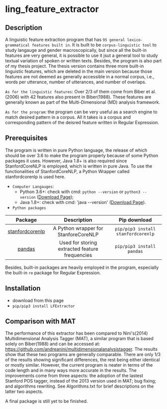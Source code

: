 # ling_feature_extractor
## Description
A linguistic feature extraction program that has `95 general lexico-grammatical features built in`. It is built to be `corpus-linguistic tool` to study langauge and gender macroscopically, but since all the built-in features are very general, it is possible to use it jsut a general tool to study textual variation of spoken or written texts. Besides, the program is also part of my thesis project. The thesis version contains three more built-in linguistic features, which are deleted in the main version because those features are not deemed as generally accessible in a normal corpus, i.e., words per utterance, number of utterances, and number of overlaps.  

`As for the linguistic features`: Over 2/3 of them come from Biber et al.(2006) with 42 features also present in Biber(1988). These features are generally known as part of the Multi-Dimensional (MD) analysis framework.

`As for the program`: the program can be very useful as a search engine to match desired pattern in a corpus. All it takes is a corpus and corresponding pattern of the deisred feature written in Regular Expression. 

## Prerequisites
The program is written in pure Python language, the release of which should be over 3.6 to make the program properly because of some Python packages it uses. However, Java 1.8+ is also required since StanfordCoreNLP is employed, which is written in pure Java. To use the functionalities of StanfordCoreNLP, a Python Wrapper called stanfordcorenlp is used here.

- `Computer Langauges`: 
   - Python 3.6+: check with cmd: `python --version` or `python3 --version` ([Download Page](https://www.python.org/downloads/)); 
   - Java 1.8+: check with cmd: 'java --version' ([Download Page](https://www.java.com/en/download/)). 
- `Python packages`

| Package | Description | Pip download | 
| :---: | :---: | :---: |
| [stanfordcorenlp](https://github.com/Lynten/stanford-corenlp) | A Python wrapper for StanforeCoreNLP | `pip/pip3 install stanfordcorenlp` |
| [pandas](https://pandas.pydata.org) | Used for storing extracted feature frequencies  | `pip/pip3 install pandas` |

Besides, built-in packages are heavily employed in the program, especially the built-in `re` package for Regular Expression.

## Installation
- download from this page
- `pip/pip3 install LFExtractor`

## Comparison with MAT
The performance of this extractor has been compared to Nini's(2014) Multidimensional Analysis Tagger (MAT), a similar program that is based solely on Biber(1988) and can be accessed at: https://github.com/andreanini/multidimensionalanalysistagger. The results show that these two programs are generally comparable. There are only 1/3 of the results showing significant differences, the rest being either identical or mostly similar. However, the current program is neater in terms of the code length and in many ways more accurate in the results. The improvements come from three aspects: the adoption of the lastest Stanford POS tagger, instead of the 2013 version used in MAT; bug fixing; and algorithms rewriting. See Algorithms.txt for brief descriptions on the latter two aspects.  

A final package is still yet to be finished. 
